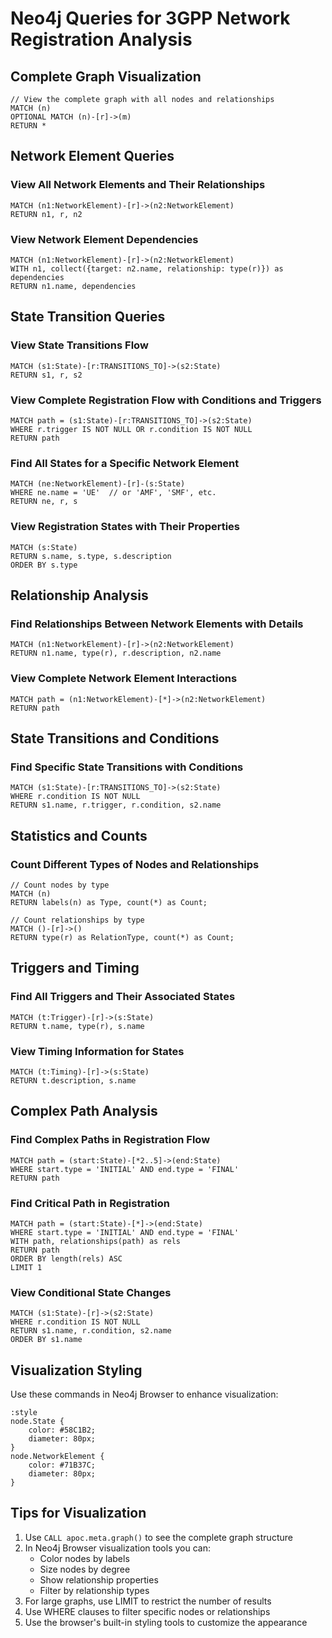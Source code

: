 # Neo4j Queries for 3GPP Network Registration Analysis

## Complete Graph Visualization

```cypher
// View the complete graph with all nodes and relationships
MATCH (n)
OPTIONAL MATCH (n)-[r]->(m)
RETURN *
```

## Network Element Queries

### View All Network Elements and Their Relationships
```cypher
MATCH (n1:NetworkElement)-[r]->(n2:NetworkElement)
RETURN n1, r, n2
```

### View Network Element Dependencies
```cypher
MATCH (n1:NetworkElement)-[r]->(n2:NetworkElement)
WITH n1, collect({target: n2.name, relationship: type(r)}) as dependencies
RETURN n1.name, dependencies
```

## State Transition Queries

### View State Transitions Flow
```cypher
MATCH (s1:State)-[r:TRANSITIONS_TO]->(s2:State)
RETURN s1, r, s2
```

### View Complete Registration Flow with Conditions and Triggers
```cypher
MATCH path = (s1:State)-[r:TRANSITIONS_TO]->(s2:State)
WHERE r.trigger IS NOT NULL OR r.condition IS NOT NULL
RETURN path
```

### Find All States for a Specific Network Element
```cypher
MATCH (ne:NetworkElement)-[r]-(s:State)
WHERE ne.name = 'UE'  // or 'AMF', 'SMF', etc.
RETURN ne, r, s
```

### View Registration States with Their Properties
```cypher
MATCH (s:State)
RETURN s.name, s.type, s.description
ORDER BY s.type
```

## Relationship Analysis

### Find Relationships Between Network Elements with Details
```cypher
MATCH (n1:NetworkElement)-[r]->(n2:NetworkElement)
RETURN n1.name, type(r), r.description, n2.name
```

### View Complete Network Element Interactions
```cypher
MATCH path = (n1:NetworkElement)-[*]->(n2:NetworkElement)
RETURN path
```

## State Transitions and Conditions

### Find Specific State Transitions with Conditions
```cypher
MATCH (s1:State)-[r:TRANSITIONS_TO]->(s2:State)
WHERE r.condition IS NOT NULL
RETURN s1.name, r.trigger, r.condition, s2.name
```

## Statistics and Counts

### Count Different Types of Nodes and Relationships
```cypher
// Count nodes by type
MATCH (n)
RETURN labels(n) as Type, count(*) as Count;

// Count relationships by type
MATCH ()-[r]->()
RETURN type(r) as RelationType, count(*) as Count;
```

## Triggers and Timing

### Find All Triggers and Their Associated States
```cypher
MATCH (t:Trigger)-[r]->(s:State)
RETURN t.name, type(r), s.name
```

### View Timing Information for States
```cypher
MATCH (t:Timing)-[r]->(s:State)
RETURN t.description, s.name
```

## Complex Path Analysis

### Find Complex Paths in Registration Flow
```cypher
MATCH path = (start:State)-[*2..5]->(end:State)
WHERE start.type = 'INITIAL' AND end.type = 'FINAL'
RETURN path
```

### Find Critical Path in Registration
```cypher
MATCH path = (start:State)-[*]->(end:State)
WHERE start.type = 'INITIAL' AND end.type = 'FINAL'
WITH path, relationships(path) as rels
RETURN path
ORDER BY length(rels) ASC
LIMIT 1
```

### View Conditional State Changes
```cypher
MATCH (s1:State)-[r]->(s2:State)
WHERE r.condition IS NOT NULL
RETURN s1.name, r.condition, s2.name
ORDER BY s1.name
```

## Visualization Styling

Use these commands in Neo4j Browser to enhance visualization:

```cypher
:style
node.State {
    color: #58C1B2;
    diameter: 80px;
}
node.NetworkElement {
    color: #71B37C;
    diameter: 80px;
}
```

## Tips for Visualization
1. Use `CALL apoc.meta.graph()` to see the complete graph structure
2. In Neo4j Browser visualization tools you can:
   - Color nodes by labels
   - Size nodes by degree
   - Show relationship properties
   - Filter by relationship types
3. For large graphs, use LIMIT to restrict the number of results
4. Use WHERE clauses to filter specific nodes or relationships
5. Use the browser's built-in styling tools to customize the appearance 